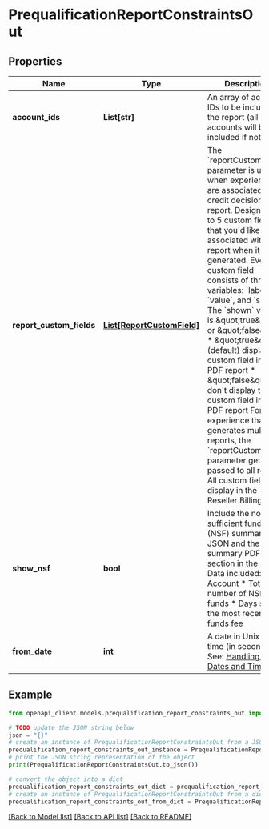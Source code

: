 # PrequalificationReportConstraintsOut


## Properties

Name | Type | Description | Notes
------------ | ------------- | ------------- | -------------
**account_ids** | **List[str]** | An array of account IDs to be included in the report (all accounts will be included if not set) | [optional] 
**report_custom_fields** | [**List[ReportCustomField]**](ReportCustomField.md) | The &#x60;reportCustomFields&#x60; parameter is used when experiences are associated with a credit decisioning report.  Designate up to 5 custom fields that you&#39;d like associated with the report when it&#39;s generated. Every custom field consists of three variables: &#x60;label&#x60;, &#x60;value&#x60;, and &#x60;shown&#x60;. The &#x60;shown&#x60; variable is \&quot;true\&quot; or \&quot;false\&quot;. * \&quot;true\&quot;: (default) display the custom field in the PDF report * \&quot;false\&quot;: don&#39;t display the custom field in the PDF report  For an experience that generates multiple reports, the &#x60;reportCustomFields&#x60; parameter gets passed to all reports.  All custom fields display in the Reseller Billing API. | [optional] 
**show_nsf** | **bool** | Include the non-sufficient funds (NSF) summary JSON and the NSF summary PDF section in the report. Data included: * Account  * Total number of NSF funds  * Days since the most recent NFS funds fee | [optional] 
**from_date** | **int** | A date in Unix epoch time (in seconds). See: [Handling Epoch Dates and Times](https://developer.mastercard.com/open-banking-us/documentation/codes-and-formats/). | [optional] 

## Example

```python
from openapi_client.models.prequalification_report_constraints_out import PrequalificationReportConstraintsOut

# TODO update the JSON string below
json = "{}"
# create an instance of PrequalificationReportConstraintsOut from a JSON string
prequalification_report_constraints_out_instance = PrequalificationReportConstraintsOut.from_json(json)
# print the JSON string representation of the object
print(PrequalificationReportConstraintsOut.to_json())

# convert the object into a dict
prequalification_report_constraints_out_dict = prequalification_report_constraints_out_instance.to_dict()
# create an instance of PrequalificationReportConstraintsOut from a dict
prequalification_report_constraints_out_from_dict = PrequalificationReportConstraintsOut.from_dict(prequalification_report_constraints_out_dict)
```
[[Back to Model list]](../README.md#documentation-for-models) [[Back to API list]](../README.md#documentation-for-api-endpoints) [[Back to README]](../README.md)


